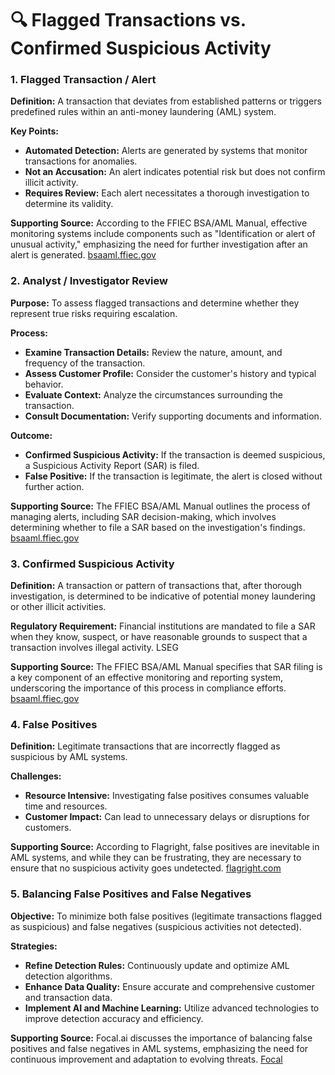 # 🔍 Flagged Transactions vs. Confirmed Suspicious Activity

### 1. Flagged Transaction / Alert

**Definition:**
A transaction that deviates from established patterns or triggers predefined rules within an anti-money laundering (AML) system.

**Key Points:**
*   **Automated Detection:** Alerts are generated by systems that monitor transactions for anomalies.
*   **Not an Accusation:** An alert indicates potential risk but does not confirm illicit activity.
*   **Requires Review:** Each alert necessitates a thorough investigation to determine its validity.

**Supporting Source:**
According to the FFIEC BSA/AML Manual, effective monitoring systems include components such as "Identification or alert of unusual activity," emphasizing the need for further investigation after an alert is generated. [bsaaml.ffiec.gov](https://bsaaml.ffiec.gov/manual/AssessingComplianceWithBSARegulatoryRequirements/04?utm_source=chatgpt.com)

### 2. Analyst / Investigator Review

**Purpose:**
To assess flagged transactions and determine whether they represent true risks requiring escalation.

**Process:**
*   **Examine Transaction Details:** Review the nature, amount, and frequency of the transaction.
*   **Assess Customer Profile:** Consider the customer's history and typical behavior.
*   **Evaluate Context:** Analyze the circumstances surrounding the transaction.
*   **Consult Documentation:** Verify supporting documents and information.

**Outcome:**
*   **Confirmed Suspicious Activity:** If the transaction is deemed suspicious, a Suspicious Activity Report (SAR) is filed.
*   **False Positive:** If the transaction is legitimate, the alert is closed without further action.

**Supporting Source:**
The FFIEC BSA/AML Manual outlines the process of managing alerts, including SAR decision-making, which involves determining whether to file a SAR based on the investigation's findings. [bsaaml.ffiec.gov](https://bsaaml.ffiec.gov/manual/AssessingComplianceWithBSARegulatoryRequirements/04?utm_source=chatgpt.com)

### 3. Confirmed Suspicious Activity

**Definition:**
A transaction or pattern of transactions that, after thorough investigation, is determined to be indicative of potential money laundering or other illicit activities.

**Regulatory Requirement:**
Financial institutions are mandated to file a SAR when they know, suspect, or have reasonable grounds to suspect that a transaction involves illegal activity. LSEG

**Supporting Source:**
The FFIEC BSA/AML Manual specifies that SAR filing is a key component of an effective monitoring and reporting system, underscoring the importance of this process in compliance efforts. [bsaaml.ffiec.gov](https://bsaaml.ffiec.gov/manual/AssessingComplianceWithBSARegulatoryRequirements/04?utm_source=chatgpt.com)

### 4. False Positives

**Definition:**
Legitimate transactions that are incorrectly flagged as suspicious by AML systems.

**Challenges:**
*   **Resource Intensive:** Investigating false positives consumes valuable time and resources.
*   **Customer Impact:** Can lead to unnecessary delays or disruptions for customers.

**Supporting Source:**
According to Flagright, false positives are inevitable in AML systems, and while they can be frustrating, they are necessary to ensure that no suspicious activity goes undetected. [flagright.com](https://www.flagright.com/post/understanding-false-positives-in-transaction-monitoring?utm_source=chatgpt.com)

### 5. Balancing False Positives and False Negatives

**Objective:**
To minimize both false positives (legitimate transactions flagged as suspicious) and false negatives (suspicious activities not detected).

**Strategies:**
*   **Refine Detection Rules:** Continuously update and optimize AML detection algorithms.
*   **Enhance Data Quality:** Ensure accurate and comprehensive customer and transaction data.
*   **Implement AI and Machine Learning:** Utilize advanced technologies to improve detection accuracy and efficiency.

**Supporting Source:**
Focal.ai discusses the importance of balancing false positives and false negatives in AML systems, emphasizing the need for continuous improvement and adaptation to evolving threats. [Focal](https://www.getfocal.ai/blog/reduce-false-positives-in-aml?utm_source=chatgpt.com)
